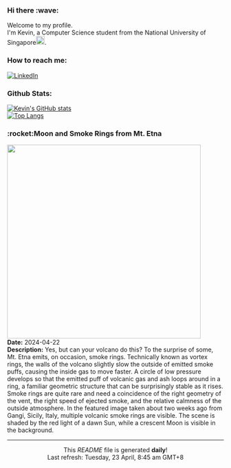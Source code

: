 <h3>Hi there :wave:</h3>

Welcome to my profile.   
I'm Kevin, a Computer Science student from the National University of Singapore<img src="https://img.icons8.com/color/96/000000/singapore-circular.png" width="20px"/>.</p>

<h3>How to reach me: </h3>
<a href="https://www.linkedin.com/in/kevin-foong/"><img alt="LinkedIn" src="https://img.shields.io/badge/linkedin-%230077B5.svg?&style=for-the-badge&logo=linkedin&logoColor=white" /></a> 

<h3>Github Stats: </h3> 

[![Kevin's GitHub stats](https://github-readme-stats.vercel.app/api?username=kevin9foong&theme=tokyonight)](https://github.com/anuraghazra/github-readme-stats) <br/>
[![Top Langs](https://github-readme-stats.vercel.app/api/top-langs/?username=kevin9foong&layout=compact&theme=tokyonight)](https://github.com/anuraghazra/github-readme-stats)

<h3>:rocket:Moon and Smoke Rings from Mt. Etna</h3> 
<img width="450" src="https:&#x2F;&#x2F;apod.nasa.gov&#x2F;apod&#x2F;image&#x2F;2404&#x2F;EtnaRingsMoonCrop_Giannobile_960.jpg" /><br/>
<b>Date:</b> 2024-04-22<br/>
<b>Description:</b> Yes, but can your volcano do this? To the surprise of some, Mt. Etna emits, on occasion, smoke rings. Technically known as vortex rings, the walls of the volcano slightly slow the outside of emitted smoke puffs, causing the inside gas to move faster.  A circle of low pressure develops so that the emitted puff of volcanic gas and ash loops around in a ring, a familiar geometric structure that can be surprisingly stable as it rises. Smoke rings are quite rare and need a coincidence of the right geometry  of the vent, the right speed of ejected smoke, and the relative calmness of the outside atmosphere.  In the featured image taken about two weeks ago from Gangi, Sicily, Italy, multiple volcanic smoke rings are visible.  The scene is shaded by the red light of a dawn Sun, while a crescent Moon is visible in the background.<br/>

------------
<p align="center">This <i>README</i> file is generated <b>daily</b>!</br>
Last refresh: Tuesday, 23 April, 8:45 am GMT+8<br />